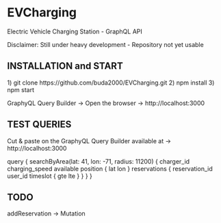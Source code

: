 # EVCharging
Electric Vehicle Charging Station - GraphQL API 

Disclaimer: Still under heavy development - Repository not yet usable

<h2>INSTALLATION and START</h2>
1) git clone https://github.com/buda2000/EVCharging.git
2) npm install
3) npm start

GraphyQL Query Builder -> Open the browser -> http://localhost:3000

<h2>TEST QUERIES</h2> 
Cut & paste on the GraphyQL Query Builder available at -> http://localhost:3000

query
{
  searchByArea(lat: 41, lon: -71, radius: 11200) {
    charger_id
    charging_speed
    available
    position {
      lat
      lon
    }
    reservations {
      reservation_id
      user_id
      timeslot {
        gte
        lte
      }
    }
  }
}


<h2>TODO</h2>
addReservation -> Mutation

